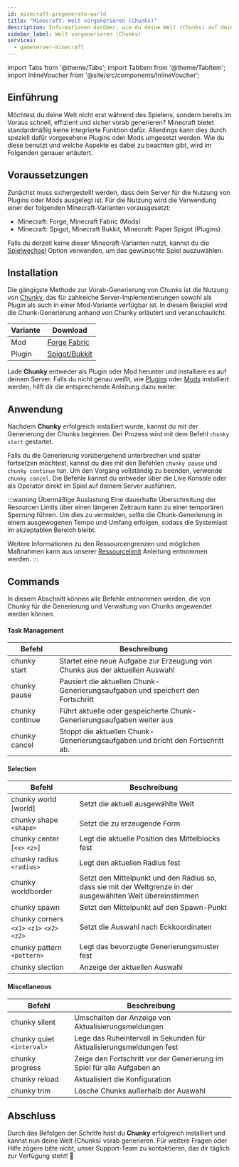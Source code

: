 ```yaml
---
id: minecraft-pregenerate-world
title: "Minecraft: Welt vorgenerieren (Chunks)"
description: Informationen darüber, wie du deine Welt (Chunks) auf deinem Minecraft-Server von ZAP-Hosting vorgenerieren kannst - ZAP-Hosting.com Dokumentation
sidebar_label: Welt vorgenerieren (Chunks)
services:
  - gameserver-minecraft
---
```


import Tabs from '@theme/Tabs';
import TabItem from '@theme/TabItem';
import InlineVoucher from '@site/src/components/InlineVoucher';

## Einführung
Möchtest du deine Welt nicht erst während des Spielens, sondern bereits im Voraus schnell, effizient und sicher vorab generieren? Minecraft bietet standardmäßig keine integrierte Funktion dafür. Allerdings kann dies durch speziell dafür vorgesehene Plugins oder Mods umgesetzt werden. Wie du diese benutzt und welche Aspekte es dabei zu beachten gibt, wird im Folgenden genauer erläutert.



## Voraussetzungen

Zunächst muss sichergestellt werden, dass dein Server für die Nutzung von Plugins oder Mods ausgelegt ist. Für die Nutzung  wird die Verwendung  einer der folgenden Minecraft-Varianten vorausgesetzt: 

- Minecraft: Forge, Minecraft Fabric (Mods)
- Minecraft: Spigot, Minecraft Bukkit, Minecraft: Paper Spigot (Plugins) 

Falls du derzeit keine dieser Minecraft-Varianten nutzt, kannst du die [Spielwechsel](gameserver-gameswitch.md) Option verwenden, um das gewünschte Spiel auszuwählen.


## Installation
Die gängigste Methode zur Vorab-Generierung von Chunks ist die Nutzung von [Chunky](https://github.com/pop4959/Chunky), das für zahlreiche Server-Implementierungen sowohl als Plugin als auch in einer Mod-Variante verfügbar ist. In diesem Beispiel wird die Chunk-Generierung anhand von Chunky erläutert und veranschaulicht.

| Variante | Download                                                     |
| -------- | ------------------------------------------------------------ |
| Mod      | [Forge](https://www.curseforge.com/minecraft/mc-mods/chunky-pregenerator-forge) [Fabric](https://www.curseforge.com/minecraft/mc-mods/chunky-pregenerator) |
| Plugin   | [Spigot/Bukkit](https://www.spigotmc.org/resources/chunky.81534/) |

Lade **Chunky** entweder als Plugin oder Mod herunter und installiere es auf deinem Server. Falls du nicht genau weißt, wie [Plugins](minecraft-pluginuploader.md) oder [Mods](minecraft-forge-fabric-add-mods-modpacks) installiert werden, hilft dir die entsprechende Anleitung dazu weiter.




## Anwendung

Nachdem **Chunky** erfolgreich installiert wurde, kannst du mit der Generierung der Chunks beginnen. Der Prozess wird mit dem Befehl `chunky start` gestartet.

Falls du die Generierung vorübergehend unterbrechen und später fortsetzen möchtest, kannst du dies mit den Befehlen `chunky pause` und `chunky continue` tun. Um den Vorgang vollständig zu beenden, verwende `chunky cancel`. Die Befehle kannst du entweder über die Live Konsole oder als Operator direkt im Spiel auf deinem Server ausführen.

:::warning Übermäßige Auslastung
Eine dauerhafte Überschreitung der Resourcen Limits über einen längeren Zeitraum kann zu einer temporären Sperrung führen. Um dies zu vermeiden, sollte die Chunk-Generierung in einem ausgewogenen Tempo und Umfang erfolgen, sodass die Systemlast im akzeptablen Bereich bleibt.

Weitere Informationen zu den Ressourcengrenzen und möglichen Maßnahmen kann aus unserer [Ressourcelimit](gameserver-resourcelimit.md) Anleitung entnommen werden. 
:::



## Commands

In diesem Abschnitt können alle Befehle entnommen werden, die von Chunky für die Generierung und Verwaltung von Chunks angewendet werden können. 

#### Task Management

| Befehl          | Beschreibung                                                 |
| --------------- | ------------------------------------------------------------ |
| chunky start    | Startet eine neue Aufgabe zur Erzeugung von Chunks aus der aktuellen Auswahl |
| chunky pause    | Pausiert die aktuellen Chunk-Generierungsaufgaben und speichert den Fortschritt |
| chunky continue | Führt aktuelle oder gespeicherte Chunk-Generierungsaufgaben weiter aus |
| chunky cancel   | Stoppt die aktuellen Chunk-Generierungsaufgaben und bricht den Fortschritt ab. |



#### Selection

| Befehl                                     | Beschreibung                                                 |
| ------------------------------------------ | ------------------------------------------------------------ |
| chunky world [world]                       | Setzt die aktuell ausgewählte Welt                           |
| chunky shape `<shape>`                     | Setzt die zu erzeugende Form                                 |
| chunky center [`<x>` `<z>`]                | Legt die aktuelle Position des Mittelblocks fest             |
| chunky radius `<radius>`                   | Legt den aktuellen Radius fest                               |
| chunky worldborder                         | Setzt den Mittelpunkt und den Radius so, dass sie mit der Weltgrenze in der ausgewählten Welt übereinstimmen |
| chunky spawn                               | Setzt den Mittelpunkt auf den Spawn-Punkt                    |
| chunky corners `<x1>` `<z1>` `<x2>` `<z2>` | Setzt die Auswahl nach Eckkoordinaten                        |
| chunky pattern `<pattern>`                 | Legt das bevorzugte Generierungsmuster fest                  |
| chunky slection                            | Anzeige der aktuellen Auswahl                                |





#### Miscellaneous

| Befehl                    | Beschreibung                                                 |
| ------------------------- | ------------------------------------------------------------ |
| chunky silent             | Umschalten der Anzeige von Aktualisierungsmeldungen          |
| chunky quiet `<interval>` | Lege das Ruheintervall in Sekunden für Aktualisierungsmeldungen fest |
| chunky progress           | Zeige den Fortschritt vor der Generierung im Spiel für alle Aufgaben an |
| chunky reload             | Aktualisiert die Konfiguration                               |
| chunky trim               | Lösche Chunks außerhalb der Auswahl                          |



## Abschluss

Durch das Befolgen der Schritte hast du **Chunky** erfolgreich installiert und kannst nun deine Welt (Chunks) vorab generieren. Für weitere Fragen oder Hilfe zögere bitte nicht, unser Support-Team zu kontaktieren, das dir täglich zur Verfügung steht! 🙂
